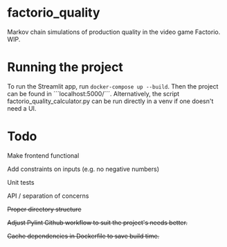 # factorio_quality
Markov chain simulations of production quality in the video game Factorio. WIP.

# Running the project

To run the Streamlit app, run ```docker-compose up --build```. Then the project can be found in ´´´localhost:5000/´´´. Alternatively, the script factorio_quality_calculator.py can be run directly in a venv if one doesn't need a UI.

# Todo
Make frontend functional

Add constraints on inputs (e.g. no negative numbers)

Unit tests

API / separation of concerns

~~Proper directory structure~~

~~Adjust Pylint Github workflow to suit the project's needs better.~~

~~Cache dependencies in Dockerfile to save build time.~~